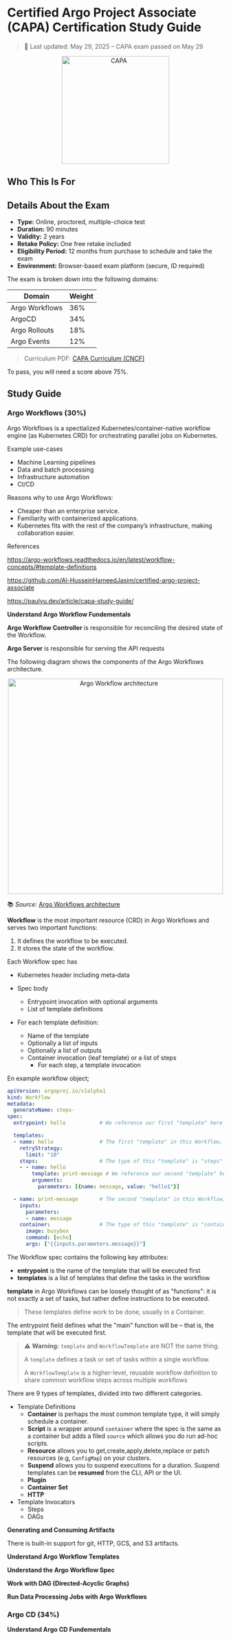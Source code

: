 # Certified Argo Project Associate (CAPA) Certification Study Guide

> 📌 Last updated: May 29, 2025 – CAPA exam passed on May 29

<p align="center">
  <img src="./../../img/argo_associate.png" alt="CAPA" width="250"/>
</p>

## Who This Is For

## Details About the Exam


- **Type:** Online, proctored, multiple-choice test
- **Duration:** 90 minutes
- **Validity:** 2 years
- **Retake Policy:** One free retake included
- **Eligibility Period:** 12 months from purchase to schedule and take the exam
- **Environment:** Browser-based exam platform (secure, ID required)

The exam is broken down into the following domains:

| Domain               | Weight |
|----------------------|--------|
| Argo Workflows       | 36%    |
| ArgoCD               | 34%    |
| Argo Rollouts        | 18%    |
| Argo Events          | 12%    |

> Curriculum PDF: [CAPA Curriculum (CNCF)](https://github.com/cncf/curriculum/blob/master/CAPA_Curriculum.pdf)

To pass, you will need a score above 75%.
## Study Guide

### Argo Workflows (30%)

Argo Workflows is a spectialized Kubernetes/container-native workflow engine (as Kubernetes CRD) for orchestrating parallel jobs on Kubernetes.

Example use-cases

* Machine Learning pipelines
* Data and batch processing
* Infrastructure automation
* CI/CD

Reasons why to use Argo Workflows:

* Cheaper than an enterprise service.
* Familiarity with containerized applications.
* Kubernetes fits with the rest of the company’s infrastructure, making collaboration easier.


References

https://argo-workflows.readthedocs.io/en/latest/workflow-concepts/#template-definitions

https://github.com/Al-HusseinHameedJasim/certified-argo-project-associate

https://paulyu.dev/article/capa-study-guide/

**Understand Argo Workflow Fundementals**

**Argo Workflow Controller** is responsible for reconciling the desired state of the Workflow.

**Argo Server** is responsible for serving the API requests

The following diagram shows the components of the Argo Workflows architecture.  

<p align="center">
  <img src="https://argo-workflows.readthedocs.io/en/latest/assets/diagram.png" alt="Argo Workflow architecture" width="500"/>
</p>

📚 *Source:* [Argo Workflows architecture ](https://argo-workflows.readthedocs.io/en/latest/architecture/)

**Workflow** is the most important resource (CRD) in Argo Workflows and serves two important functions:

1. It defines the workflow to be executed.
2. It stores the state of the workflow.

Each Workflow spec has

* Kubernetes header including meta‐data
* Spec body
  * Entrypoint invocation with optional arguments
  * List of template definitions

* For each template definition:
  * Name of the template
  * Optionally a list of inputs
  * Optionally a list of outputs
  * Container invocation (leaf template) or a list of steps
    * For each step, a template invocation

En example workflow object;

```yaml
apiVersion: argoproj.io/v1alpha1
kind: Workflow
metadata:
  generateName: steps-
spec:
  entrypoint: hello           # We reference our first "template" here

  templates:
  - name: hello               # The first "template" in this Workflow, it is referenced by "entrypoint"
    retryStrategy:
      limit: "10"
    steps:                    # The type of this "template" is "steps"
    - - name: hello
        template: print-message # We reference our second "template" here
        arguments:
          parameters: [{name: message, value: "hello1"}]

  - name: print-message       # The second "template" in this Workflow, it is referenced by "hello"
    inputs:
      parameters:
      - name: message
    container:                # The type of this "template" is "container"
      image: busybox
      command: [echo]
      args: ["{{inputs.parameters.message}}"]
```

The Workflow spec contains the following key attributes:

* **entrypoint** is the name of the template that will be executed first
* **templates** is a list of templates that define the tasks in the workflow

**template** in Argo Workflows can be loosely thought of as "functions":
 it is not exactly a set of tasks, but rather define instructions to be executed. 

> These templates define work to be done, usually in a Container.

 The entrypoint field defines what the "main" function will be – that is, the template that will be executed first.

> ⚠️ **Warning:** `template` and `WorkflowTemplate` are NOT the same thing.
>
> A `template` defines a task or set of tasks within a single workflow.
>
> A `WorkflowTemplate` is a higher-level, reusable workflow definition to share common workflow steps across multiple workflows


There are 9 types of templates, divided into two different categories.

* Template Definitions
  * **Container** is perhaps the most common template type, it will simply schedule a container.
  * **Script** is a wrapper around `container` where the spec is the same as a container but adds a filed `source` which allows you do run ad-hoc scripts.
  * **Resource** allows you to get,create,apply,delete,replace or patch resources (e.g, `ConfigMap`) on your clusters.
  * **Suspend** allows you to suspend executions for a duration. Suspend templates can be **resumed** from the CLI, API or the UI.
  * **Plugin**
  * **Container Set**
  * **HTTP**
* Template Invocators
  * Steps
  * DAGs

**Generating and Consuming Artifacts**

There is built-in support for git, HTTP, GCS, and S3 artifacts.

**Understand Argo Workflow Templates**

**Understand the Argo Workflow Spec**

**Work with DAG (Directed-Acyclic Graphs)**

**Run Data Processing Jobs with Argo Workflows**

### Argo CD (34%)

**Understand Argo CD Fundementals**
